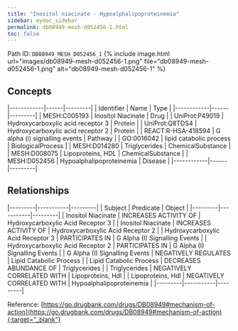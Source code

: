 ```yaml
---
title: "Inositol niacinate - Hypoalphalipoproteinemia"
sidebar: mydoc_sidebar
permalink: db08949-mesh-d052456-1.html
toc: false 
---
```



Path ID: `DB08949_MESH_D052456_1`
{% include image.html url="images/db08949-mesh-d052456-1.png" file="db08949-mesh-d052456-1.png" alt="db08949-mesh-d052456-1" %}

## Concepts

|------------|------|---------|
| Identifier | Name | Type    |
|------------|------|---------|
| MESH:C005193 | Inositol Niacinate | Drug |
| UniProt:P49019 | Hydroxycarboxylic acid receptor 3 | Protein |
| UniProt:Q8TDS4 | Hydroxycarboxylic acid receptor 2 | Protein |
| REACT:R-HSA-418594 | G alpha (i) signalling events | Pathway |
| GO:0016042 | lipid catabolic process | BiologicalProcess |
| MESH:D014280 | Triglycerides | ChemicalSubstance |
| MESH:D008075 | Lipoproteins, HDL | ChemicalSubstance |
| MESH:D052456 | Hypoalphalipoproteinemia | Disease |
|------------|------|---------|

## Relationships

|---------|-----------|---------|
| Subject | Predicate | Object  |
|---------|-----------|---------|
| Inositol Niacinate | INCREASES ACTIVITY OF | Hydroxycarboxylic Acid Receptor 3 |
| Inositol Niacinate | INCREASES ACTIVITY OF | Hydroxycarboxylic Acid Receptor 2 |
| Hydroxycarboxylic Acid Receptor 3 | PARTICIPATES IN | G Alpha (I) Signalling Events |
| Hydroxycarboxylic Acid Receptor 2 | PARTICIPATES IN | G Alpha (I) Signalling Events |
| G Alpha (I) Signalling Events | NEGATIVELY REGULATES | Lipid Catabolic Process |
| Lipid Catabolic Process | DECREASES ABUNDANCE OF | Triglycerides |
| Triglycerides | NEGATIVELY CORRELATED WITH | Lipoproteins, Hdl |
| Lipoproteins, Hdl | NEGATIVELY CORRELATED WITH | Hypoalphalipoproteinemia |
|---------|-----------|---------|

Reference: [https://go.drugbank.com/drugs/DB08949#mechanism-of-action](https://go.drugbank.com/drugs/DB08949#mechanism-of-action){:target="_blank"}